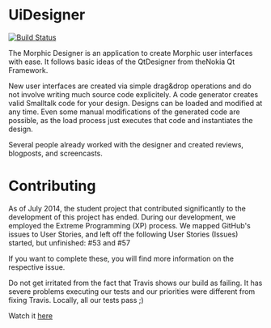 UiDesigner
===================
[![Build Status](https://travis-ci.org/HPI-SWA-Teaching/UiDesigner.svg)](https://travis-ci.org/HPI-SWA-Teaching/UiDesigner)

The Morphic Designer is an application to create Morphic user interfaces with ease. It follows basic ideas of the QtDesigner from the ​Nokia Qt Framework.

New user interfaces are created via simple drag&drop operations and do not involve writing much source code explicitely. A code generator creates valid Smalltalk code for your design. Designs can be loaded and modified at any time. Even some manual modifications of the generated code are possible, as the load process just executes that code and instantiates the design.

Several people already worked with the designer and created reviews, blogposts, and screencasts.

Contributing
============
As of July 2014, the student project that contributed significantly to the development of this project has ended.
During our development, we employed the Extreme Programming (XP) process. We mapped GitHub's issues to User Stories,
and left off the following User Stories (Issues) started, but unfinished: #53 and #57

If you want to complete these, you will find more information on the respective issue.

Do not get irritated from the fact that Travis shows our build as failing. It has severe problems executing our tests
and our priorities were different from fixing Travis. Locally, all our tests pass ;)

Watch it [here](https://www.youtube.com/watch?v=yTRxZw3DIPw&feature=youtu.be)
